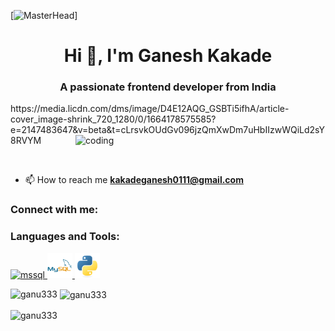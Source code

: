 [![MasterHead](https://uploads-ssl.webflow.com/5c19020c997c25514d17d86f/614b7da2a6ba62c7ccf65b99_Visual%20data.gif)]
<h1 align="center">Hi 👋, I'm Ganesh Kakade</h1>
<h3 align="center">A passionate frontend developer from India</h3>
https://media.licdn.com/dms/image/D4E12AQG_GSBTi5ifhA/article-cover_image-shrink_720_1280/0/1664178575585?e=2147483647&v=beta&t=cLrsvkOUdGv096jzQmXwDm7uHbIIzwWQiLd2sY8RVYM
<img align="right" alt="coding" width="400" src="https://cdn.dribbble.com/users/1162077/screenshots/3848914/programmer.gif">

<p align="left"> <a href="https://twitter.com/" target="blank"><img src="https://img.shields.io/twitter/follow/?logo=twitter&style=for-the-badge" alt="" /></a> </p>

- 📫 How to reach me **kakadeganesh0111@gmail.com**

<h3 align="left">Connect with me:</h3>
<p align="left">
</p>

<h3 align="left">Languages and Tools:</h3>
<p align="left"> <a href="https://www.microsoft.com/en-us/sql-server" target="_blank" rel="noreferrer"> <img src="https://www.svgrepo.com/show/303229/microsoft-sql-server-logo.svg" alt="mssql" width="40" height="40"/> </a> <a href="https://www.mysql.com/" target="_blank" rel="noreferrer"> <img src="https://raw.githubusercontent.com/devicons/devicon/master/icons/mysql/mysql-original-wordmark.svg" alt="mysql" width="40" height="40"/> </a> <a href="https://www.python.org" target="_blank" rel="noreferrer"> <img src="https://raw.githubusercontent.com/devicons/devicon/master/icons/python/python-original.svg" alt="python" width="40" height="40"/> </a> </p>

<p><img align="left" src="https://github-readme-stats.vercel.app/api/top-langs?username=ganu333&show_icons=true&locale=en&layout=compact" alt="ganu333" /></p>

<p>&nbsp;<img align="center" src="https://github-readme-stats.vercel.app/api?username=ganu333&show_icons=true&locale=en" alt="ganu333" /></p>

<p><img align="center" src="https://github-readme-streak-stats.herokuapp.com/?user=ganu333&" alt="ganu333" /></p>
